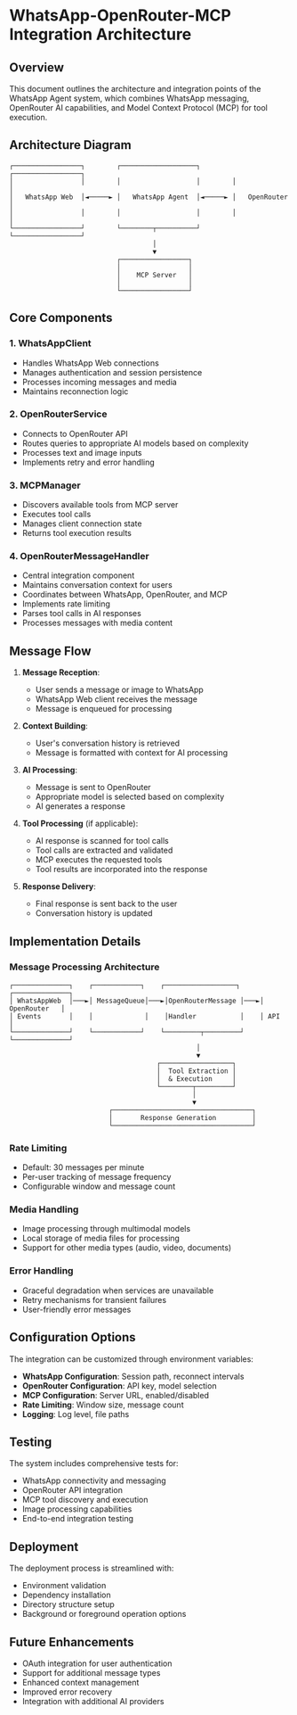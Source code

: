 # WhatsApp-OpenRouter-MCP Integration Architecture

## Overview

This document outlines the architecture and integration points of the WhatsApp Agent system, which combines WhatsApp messaging, OpenRouter AI capabilities, and Model Context Protocol (MCP) for tool execution.

## Architecture Diagram

```
┌─────────────────┐        ┌───────────────────┐        ┌─────────────────┐
│                 │        │                   │        │                 │
│   WhatsApp Web  │◄─────► │   WhatsApp Agent  │◄─────► │   OpenRouter    │
│                 │        │                   │        │                 │
└─────────────────┘        └────────┬──────────┘        └─────────────────┘
                                    │
                                    ▼
                           ┌─────────────────┐
                           │                 │
                           │    MCP Server   │
                           │                 │
                           └─────────────────┘
```

## Core Components

### 1. WhatsAppClient

- Handles WhatsApp Web connections
- Manages authentication and session persistence
- Processes incoming messages and media
- Maintains reconnection logic

### 2. OpenRouterService

- Connects to OpenRouter API
- Routes queries to appropriate AI models based on complexity
- Processes text and image inputs
- Implements retry and error handling

### 3. MCPManager

- Discovers available tools from MCP server
- Executes tool calls
- Manages client connection state
- Returns tool execution results

### 4. OpenRouterMessageHandler

- Central integration component
- Maintains conversation context for users
- Coordinates between WhatsApp, OpenRouter, and MCP
- Implements rate limiting
- Parses tool calls in AI responses
- Processes messages with media content

## Message Flow

1. **Message Reception**:
   - User sends a message or image to WhatsApp
   - WhatsApp Web client receives the message
   - Message is enqueued for processing

2. **Context Building**:
   - User's conversation history is retrieved
   - Message is formatted with context for AI processing

3. **AI Processing**:
   - Message is sent to OpenRouter
   - Appropriate model is selected based on complexity
   - AI generates a response

4. **Tool Processing** (if applicable):
   - AI response is scanned for tool calls
   - Tool calls are extracted and validated
   - MCP executes the requested tools
   - Tool results are incorporated into the response

5. **Response Delivery**:
   - Final response is sent back to the user
   - Conversation history is updated

## Implementation Details

### Message Processing Architecture

```
┌──────────────┐    ┌────────────┐    ┌──────────────────┐    ┌──────────────┐
│ WhatsAppWeb  │───►│ MessageQueue│───►│OpenRouterMessage │───►│ OpenRouter   │
│ Events       │    │             │    │Handler           │    │ API         │
└──────────────┘    └────────────┘    └─────────┬─────────┘    └──────────────┘
                                               │
                                               ▼
                                     ┌──────────────────┐
                                     │  Tool Extraction │
                                     │  & Execution     │
                                     └────────┬─────────┘
                                              │
                                              ▼
                         ┌───────────────────────────────────┐
                         │       Response Generation         │
                         └───────────────────────────────────┘
```

### Rate Limiting

- Default: 30 messages per minute
- Per-user tracking of message frequency
- Configurable window and message count

### Media Handling

- Image processing through multimodal models
- Local storage of media files for processing
- Support for other media types (audio, video, documents)

### Error Handling

- Graceful degradation when services are unavailable
- Retry mechanisms for transient failures
- User-friendly error messages

## Configuration Options

The integration can be customized through environment variables:

- **WhatsApp Configuration**: Session path, reconnect intervals
- **OpenRouter Configuration**: API key, model selection
- **MCP Configuration**: Server URL, enabled/disabled
- **Rate Limiting**: Window size, message count
- **Logging**: Log level, file paths

## Testing

The system includes comprehensive tests for:

- WhatsApp connectivity and messaging
- OpenRouter API integration
- MCP tool discovery and execution
- Image processing capabilities
- End-to-end integration testing

## Deployment

The deployment process is streamlined with:

- Environment validation
- Dependency installation
- Directory structure setup
- Background or foreground operation options

## Future Enhancements

- OAuth integration for user authentication
- Support for additional message types
- Enhanced context management
- Improved error recovery
- Integration with additional AI providers 